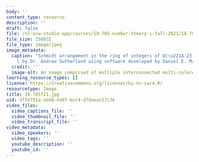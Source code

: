 ```yaml
---
body: ''
content_type: resource
description: ''
draft: false
file: /ol-ocw-studio-app/courses/18-785-number-theory-i-fall-2021/18-785f21.jpg
file_size: 258832
file_type: image/jpeg
image_metadata:
  caption: "Schmidt arrangement in the ring of integers of Q(\u221A-23).\_(Image created\
    \ by Dr. Andrew Sutherland using software developed by Daniel E. Martin.)"
  credit: ''
  image-alt: An image comprised of multiple interconnected multi-colored circles.
learning_resource_types: []
license: https://creativecommons.org/licenses/by-nc-sa/4.0/
resourcetype: Image
title: 18-785f21.jpg
uid: df54791a-abd8-4d87-bcc4-d7daeac57c36
video_files:
  video_captions_file: ''
  video_thumbnail_file: ''
  video_transcript_file: ''
video_metadata:
  video_speakers: ''
  video_tags: ''
  youtube_description: ''
  youtube_id: ''
---
```

